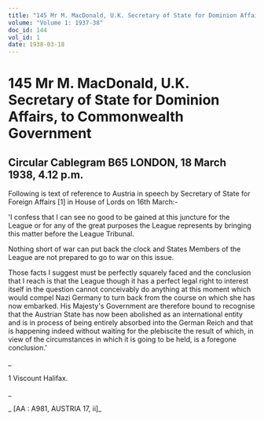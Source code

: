 ```yaml
---
title: "145 Mr M. MacDonald, U.K. Secretary of State for Dominion Affairs, to Commonwealth Government"
volume: "Volume 1: 1937-38"
doc_id: 144
vol_id: 1
date: 1938-03-18
---
```


# 145 Mr M. MacDonald, U.K. Secretary of State for Dominion Affairs, to Commonwealth Government

## Circular Cablegram B65 LONDON, 18 March 1938, 4.12 p.m.

Following is text of reference to Austria in speech by Secretary of State for Foreign Affairs [1] in House of Lords on 16th March:-

'I confess that I can see no good to be gained at this juncture for the League or for any of the great purposes the League represents by bringing this matter before the League Tribunal.

Nothing short of war can put back the clock and States Members of the League are not prepared to go to war on this issue.

Those facts I suggest must be perfectly squarely faced and the conclusion that I reach is that the League though it has a perfect legal right to interest itself in the question cannot conceivably do anything at this moment which would compel Nazi Germany to turn back from the course on which she has now embarked. His Majesty's Government are therefore bound to recognise that the Austrian State has now been abolished as an international entity and is in process of being entirely absorbed into the German Reich and that is happening indeed without waiting for the plebiscite the result of which, in view of the circumstances in which it is going to be held, is a foregone conclusion.'

_

1 Viscount Halifax.

_

_ [AA : A981, AUSTRIA 17, ii]_
